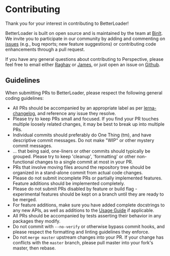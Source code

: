 # Contributing

Thank you for your interest in contributing to BetterLoader!

BetterLoader is built on open source and is maintained by the team at [BinIt](https://github.com/binitai/). We invite you to participate in our community by adding and commenting on [issues](https://github.com/BinItAI/BetterLoader/issues) (e.g., bug reports; new feature suggestions) or contributing code enhancements through a pull request.

If you have any general questions about contributing to Perspective, please feel free to email either [Raghav](raghav.mecheri@columbia.edu) or [James](jbb2170@columbia.edu ), or just open an issue on [Github](https://github.com/BinItAI/BetterLoader/issues/new).
## Guidelines

When submitting PRs to BetterLoader, please respect the following general
coding guidelines:

* All PRs should be accompanied by an appropriate label as per [lerna-changelog](https://github.com/lerna/lerna-changelog), and reference any issue they resolve.
* Please try to keep PRs small and focused.  If you find your PR touches multiple loosely related changes, it may be best to break up into multiple PRs.
* Individual commits should preferably do One Thing (tm), and have descriptive commit messages.  Do not make "WIP" or other mystery commit messages.
* ... that being said, one-liners or other commits should typically be grouped.  Please try to keep 'cleanup', 'formatting' or other non-functional changes to a single commit at most in your PR.
* PRs that involve moving files around the repository tree should be organized in a stand-alone commit from actual code changes.
* Please do not submit incomplete PRs or partially implemented features.  Feature additions should be implemented completely.
* Please do not submit PRs disabled by feature or build flag - experimental features should be kept on a branch until they are ready to be merged.
* For feature additions, make sure you have added complete docstrings to any new APIs, as well as additions to the [Usage Guide]() if applicable.
* All PRs should be accompanied by tests asserting their behavior in any packages they modify.
* Do not commit with `--no-verify` or otherwise bypass commit hooks, and please respect the formatting and linting guidelines they enforce.
* Do not `merge master` upstream changes into your PR.  If your change has conflicts with the `master` branch, please pull master into your fork's master, then rebase.